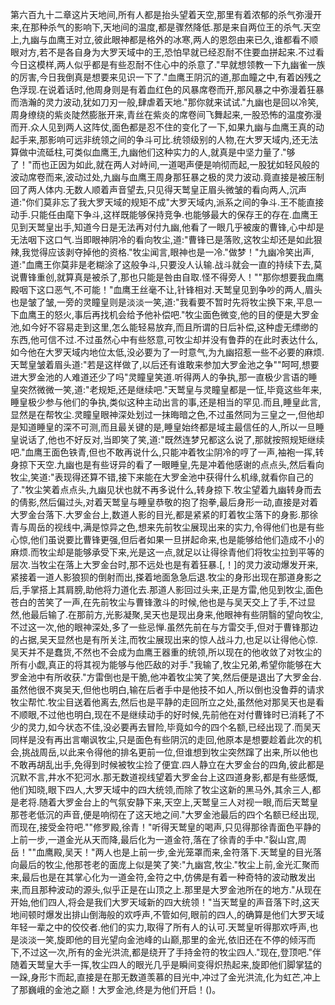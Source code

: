 第六百九十二章这片天地间,所有人都是抬头望着天空,那里有着浓郁的杀气弥漫开来,在那种杀气的影响下,天地间的温度,都是骤然降低.那是来自两位王的杀气.天空上,九幽与血鹰王对立,彼此眼神都是格外的冰寒,两人的恩怨由来已久,谁都看不顺眼对方,若不是各自身为大罗天域中的王,恐怕早就已经忍耐不住要血拼起来.不过看今日这模样,两人似乎都是有些忍耐不住心中的杀意了."早就想领教一下九幽雀一族的厉害,今日我倒真是想要来见识一下了."血鹰王阴沉的道,那血瞳之中,有着凶残之色浮现.在说着话时,他周身则是有着血红色的风暴席卷而开,那风暴之中弥漫着狂暴而浩瀚的灵力波动,犹如刀刃一般,肆虐着天地."那你就来试试."九幽也是回以冷笑,周身缭绕的紫炎陡然膨胀开来,青丝在紫炎的席卷间飞舞起来,一股恐怖的温度弥漫而开.众人见到两人这阵仗,面色都是忍不住的变化了一下,如果九幽与血鹰王真的动起手来,那影响可远非统领之间的争斗可比.统领级别的人物,在大罗天域内,还无法算做中流砥柱,可类似血鹰王,九幽他们这种实力的人,就真是中坚力量了."够了！"而也正因为如此,就在两人对峙间,一道喝声便是响彻而起,一股犹如轻风般的波动席卷而来,波动过处,九幽与血鹰王周身那狂暴之极的灵力波动.竟直接是被压制回了两人体内.无数人顺着声音望去,只见得天鹫皇正眉头微皱的看向两人,沉声道:"你们莫非忘了我大罗天域的规矩不成"大罗天域内,派系之间的争斗.王不能直接动手.只能任由麾下争斗,这样既能够保持竞争.也能够最大的保存王的存在.血鹰王见到天鹫皇出手,知道今日是无法再对付九幽,他看了一眼几乎被废的曹锋,心中却是无法咽下这口气.当即眼神阴冷的看向牧尘,道:"曹锋已是落败,这牧尘却还是如此狠辣,我觉得应该剥夺掉他的资格."牧尘闻言,眼神也是一冷."做梦！"九幽冷笑出声,道:"血鹰王你莫非是老糊涂了这般争斗,只要没人认输.战斗就会一直的持续下去,莫说曹锋重创,就算真是被杀了,那也只能是咎由自取.怪不得旁人！""那你想要我血鹰殿咽下这口恶气,不可能！"血鹰王丝毫不让,针锋相对.天鹫皇见到争吵的两人,眉头也是皱了皱,一旁的灵瞳皇则是淡淡一笑,道:"我看要不暂时先将牧尘换下来,平息一下血鹰王的怒火,事后再找机会给予他补偿吧."牧尘面色微变,他的目的便是大罗金池,如今好不容易走到这里,怎么能轻易放弃,而且所谓的日后补偿,这种虚无缥缈的东西,他可信不过.不过虽然心中有些怒意,可牧尘却并没有鲁莽的在此时表达什么,如今他在大罗天域内地位太低,没必要为了一时意气,为九幽招惹一些不必要的麻烦.天鹫皇皱着眉头道:"若是这样做了,以后还有谁敢来参加大罗金池之争""呵呵,想要进大罗金池的人难道还少了吗"灵瞳皇笑道.听得两人的争执,那一直极少言语的睡皇突然微微一笑,道:"老规矩,还是继续吧."天鹫皇与灵瞳皇都是一怔,毕竟这些年来,睡皇极少参与他们的争执,类似这种主动出言的事,还是相当的罕见.而且,睡皇此言,显然是在帮牧尘.灵瞳皇眼神深处划过一抹晦暗之色,不过虽然同为三皇之一,但他却是知道睡皇的深不可测,而且最关键的是,睡皇始终都是域主最信任的人,所以一旦睡皇说话了,他也不好反对,当即笑了笑,道:"既然连梦兄都这么说了,那就按照规矩继续吧."血鹰王面色铁青,但也不敢再说什么,只能冲着牧尘阴冷的哼了一声,袖袍一挥,转身掠下天空.九幽也是有些讶异的看了一眼睡皇,先是冲着他感谢的点点头,然后看向牧尘,笑道:"表现得还算不错,接下来能在大罗金池中获得什么机缘,就看你自己的了."牧尘笑着点点头,九幽见状也就不再多说什么,转身掠下.牧尘望着九幽转身而去的倩影,然后偏过头,对着天鹫皇与睡皇恭敬的抱了抱拳,最后身形一动,直接是对着大罗金台落下.大罗金台上,数道人影的目光,都是紧紧的盯着牧尘落下的身影.那徐青与周岳的视线中,满是惊异之色,想来先前牧尘展现出来的实力,令得他们也是有些心惊,他们虽说要比曹锋更强,但后者如果一旦拼起命来,也是能够给他们造成不小的麻烦.而牧尘却是能够承受下来,光是这一点,就足以让得徐青他们将牧尘拉到平等的层次.当牧尘在落上大罗金台时,那不远处也是有着狂暴.[,！]的灵力波动爆发开来,紧接着一道人影狼狈的倒射而出,搽着地面急急后退.牧尘的身形出现在那道身影之后,手掌搭上其肩膀,助他将力道化去.那道人影回过头来,正是方雷,他见到牧尘,面色苍白的苦笑了一声,在先前牧尘与曹锋激斗的时候,他也是与吴天交上了手,不过显然,他最后输了.在那前方,光影凝聚,吴天也是现出身来,他眼神有些阴翳的望向牧尘,不过这一次,他的眼神深处,多了一些忌惮.虽然先前在与方雷交手,但对于曹锋那边的占据,吴天显然也是有所关注,而牧尘展现出来的惊人战斗力,也足以让得他心惊.吴天并不是蠢货,不然也不会成为血鹰王器重的统领,所以现在的他收敛了对牧尘的所有小觑,真正的将其视为能够与他匹敌的对手."我输了,牧尘兄弟,希望你能够在大罗金池中有所收获."方雷倒也是干脆,他冲着牧尘笑了笑,然后便是退出了大罗金台.虽然他很不爽吴天,但他也明白,输在后者手中是他技不如人,所以倒也没鲁莽的请求牧尘帮忙.牧尘目送着他离去,然后也是平静的走回所立之处,虽然他对那吴天也是看不顺眼,不过他也明白,现在不是继续动手的好时候,先前他在对付曹锋时已消耗了不少的灵力,如今状态不佳,没必要再去冒险,毕竟如今的四个名额,已经出现了.而吴天同样是没有再出言嘲讽牧尘,只是面色有些阴沉的走回,他原本是想要趁着此次的机会,挑战周岳,以此来令得他的排名更前一位,但谁想到牧尘突然蹿了出来,所以他也不敢再胡乱出手,免得到时候被牧尘捡了便宜.四人静立在大罗金台的四角,彼此都是沉默不言,井水不犯河水.那无数道视线望着大罗金台上这四道身影,都是有些感慨,他们知晓,眼下四人,大罗天域中的四大统领,而除了牧尘这新的黑马外,其余三人,都是老将.随着大罗金台上的气氛安静下来,天空上,天鹫皇三人对视一眼,而后天鹫皇那苍老低沉的声音,便是响彻在了这天地之间."大罗金池最后的四个名额已经出现,而现在,接受金符吧.""修罗殿,徐青！"听得天鹫皇的喝声,只见得那徐青面色平静的上前一步,一道金光从天而降,最后化为一道金符,落在了徐青的手中."裂山宫,周岳！""血鹰殿,吴天！"两人也是上前一步,金光笼罩而来,金符落下.天鹫皇的目光落向最后的牧尘,他那苍老的面庞上似是笑了笑:"九幽宫,牧尘."牧尘上前,金光汇聚而来,最后也是在其掌心化为一道金符,金符之中,仿佛是有着一种奇特的波动散发出来,而且那种波动的源头,似乎正是在山顶之上.那里是大罗金池所在的地方."从现在开始,他们四人,将会是我们大罗天域新的四大统领！"当天鹫皇的声音落下时,这天地间顿时爆发出排山倒海般的欢呼声,不管如何,眼前的四人,的确算是他们大罗天域年轻一辈之中的佼佼者.他们的实力,取得了所有人的认可.天鹫皇听得那欢呼声,也是淡淡一笑,旋即他的目光望向金池峰的山巅,那里的金光,依旧还在不停的倾泻而下,不过这一次,所有的金光洪流,都是绕开了手持金符的牧尘四人."现在,登顶吧."伴随着天鹫皇大手一挥,牧尘四人的眼光几乎是瞬间变得炽热起来,旋即他们脚掌猛的一跺,身形卞而起,直接是在那无数道羡慕的目光中,冲过了金光洪流,化为虹芒,冲上了那巍峨的金池之巅！大罗金池,终是为他们开启！()。

